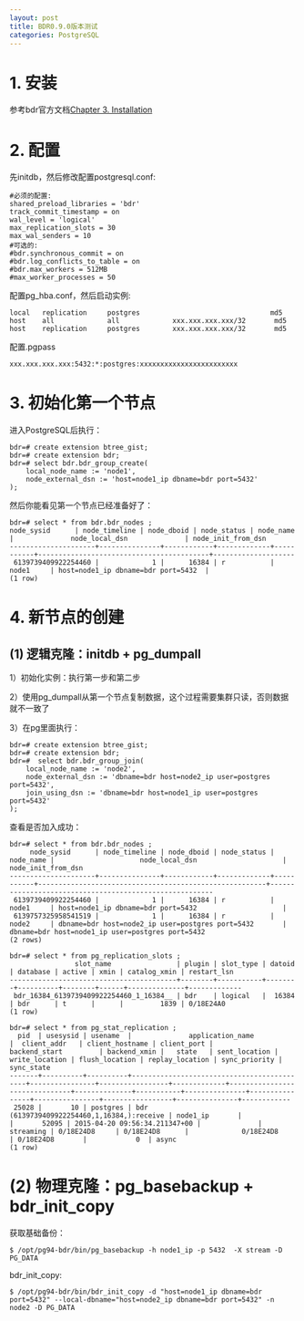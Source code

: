 ```yaml
---
layout: post
title: BDR0.9.0版本测试
categories: PostgreSQL
---
```


<!--more-->

# 1. 安装

参考bdr官方文档[Chapter 3. Installation](bdr-project.org/docs/stable/installation.html)

# 2. 配置

先initdb，然后修改配置postgresql.conf:

    #必须的配置:
    shared_preload_libraries = 'bdr'
    track_commit_timestamp = on
    wal_level = 'logical'
    max_replication_slots = 30
    max_wal_senders = 10
    #可选的:
    #bdr.synchronous_commit = on
    #bdr.log_conflicts_to_table = on
    #bdr.max_workers = 512MB
    #max_worker_processes = 50

配置pg_hba.conf，然后启动实例:

    local   replication     postgres                                md5
    host    all             all             xxx.xxx.xxx.xxx/32       md5
    host    replication     postgres        xxx.xxx.xxx.xxx/32       md5

配置.pgpass

    xxx.xxx.xxx.xxx:5432:*:postgres:xxxxxxxxxxxxxxxxxxxxxxxx


# 3. 初始化第一个节点

进入PostgreSQL后执行：

    bdr=# create extension btree_gist;
    bdr=# create extension bdr;
    bdr=# select bdr.bdr_group_create(
        local_node_name := 'node1',
        node_external_dsn := 'host=node1_ip dbname=bdr port=5432'
    );

然后你能看见第一个节点已经准备好了：

    bdr=# select * from bdr.bdr_nodes ;
    node_sysid      | node_timeline | node_dboid | node_status | node_name |              node_local_dsn              | node_init_from_dsn
    ---------------------+---------------+------------+-------------+-----------+------------------------------------------+--------------------
     6139739409922254460 |             1 |      16384 | r           | node1     | host=node1_ip dbname=bdr port=5432  |
    (1 row)


# 4. 新节点的创建

## (1) 逻辑克隆：initdb + pg_dumpall

1）初始化实例：执行第一步和第二步

2）使用pg_dumpall从第一个节点复制数据，这个过程需要集群只读，否则数据就不一致了

3）在pg里面执行：

    bdr=# create extension btree_gist;
    bdr=# create extension bdr;
    bdr=#  select bdr.bdr_group_join(
        local_node_name := 'node2',
        node_external_dsn := 'dbname=bdr host=node2_ip user=postgres port=5432',
        join_using_dsn := 'dbname=bdr host=node1_ip user=postgres port=5432'
    );

查看是否加入成功：

    bdr=# select * from bdr.bdr_nodes ;
         node_sysid      | node_timeline | node_dboid | node_status | node_name |                     node_local_dsn                     |                   node_init_from_dsn                   
    ---------------------+---------------+------------+-------------+-----------+--------------------------------------------------------+--------------------------------------------------------
     6139739409922254460 |             1 |      16384 | r           | node1     | host=node1_ip dbname=bdr port=5432                     |
     6139757325958541519 |             1 |      16384 | r           | node2     | dbname=bdr host=node2_ip user=postgres port=5432       | dbname=bdr host=node1_ip user=postgres port=5432
    (2 rows)
    
    bdr=# select * from pg_replication_slots ;
                    slot_name                | plugin | slot_type | datoid | database | active | xmin | catalog_xmin | restart_lsn 
    -----------------------------------------+--------+-----------+--------+----------+--------+------+--------------+-------------
     bdr_16384_6139739409922254460_1_16384__ | bdr    | logical   |  16384 | bdr      | t      |      |         1839 | 0/18E24A0
    (1 row)
    
    bdr=# select * from pg_stat_replication ;
      pid  | usesysid | usename  |              application_name              |  client_addr   | client_hostname | client_port |         backend_start         | backend_xmin |   state   | sent_location | write_location | flush_location | replay_location | sync_priority | sync_state
    -------+----------+----------+--------------------------------------------+----------------+-----------------+-------------+-------------------------------+--------------+-----------+---------------+----------------+----------------+-----------------+---------------+------------
     25028 |       10 | postgres | bdr (6139739409922254460,1,16384,):receive | node1_ip       |                 |       52095 | 2015-04-20 09:56:34.211347+00 |              | streaming | 0/18E24D8     | 0/18E24D8      |             0/18E24D8      | 0/18E24D8       |            0  | async
    (1 row)

# (2) 物理克隆：pg_basebackup + bdr_init_copy

获取基础备份：

    $ /opt/pg94-bdr/bin/pg_basebackup -h node1_ip -p 5432  -X stream -D PG_DATA

bdr_init_copy:

    $ /opt/pg94-bdr/bin/bdr_init_copy -d "host=node1_ip dbname=bdr port=5432" --local-dbname="host=node2_ip dbname=bdr port=5432" -n node2 -D PG_DATA

